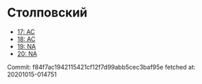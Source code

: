 # Столповский
- [17: AC](17.md)
- [18: AC](18.md)
- [19: NA](19.md)
- [20: NA](20.md)

Commit: f84f7ac1942115421cf12f7d99abb5cec3baf95e
 fetched at: 20201015-014751
